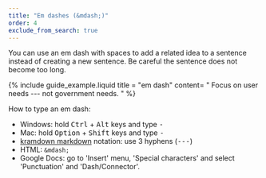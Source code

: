 ```yaml
---
title: "Em dashes (&mdash;)"
order: 4
exclude_from_search: true
---
```


You can use an em dash with spaces to add a related idea to a sentence instead of creating a new sentence. Be careful the sentence does not become too long.

{% include guide_example.liquid
  title = "em dash"
  content= "
Focus on user needs --- not government needs.
"
%}

How to type an em dash:

- Windows: hold <kbd>Ctrl</kbd> + <kbd>Alt</kbd> keys and type <kbd>-</kbd>
- Mac: hold <kbd>Option</kbd> + <kbd>Shift</kbd> keys and type <kbd>-</kbd>
- <a href="http://kramdown.gettalong.org/" rel="external">kramdown markdown</a> notation: use 3 hyphens (<kbd>---</kbd>)
- HTML: `&mdash;`
- Google Docs: go to 'Insert' menu, 'Special characters' and select 'Punctuation' and 'Dash/Connector'.
